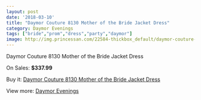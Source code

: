 ```yaml
---
layout: post
date: '2018-03-10'
title: "Daymor Couture 8130 Mother of the Bride Jacket Dress"
category: Daymor Evenings
tags: ["bride","prom","dress","party","daymor"]
image: http://img.princessan.com/22584-thickbox_default/daymor-couture-8130-mother-of-the-bride-jacket-dress.jpg
---
```

Daymor Couture 8130 Mother of the Bride Jacket Dress

On Sales: **$337.99**
<a href="https://www.princessan.com/en/daymor-evenings/10274-daymor-couture-8130-mother-of-the-bride-jacket-dress.html"><amp-img layout="responsive" width="600" height="600" src="//img.princessan.com/22584-thickbox_default/daymor-couture-8130-mother-of-the-bride-jacket-dress.jpg" alt="Daymor Couture 8130 Mother of the Bride Jacket Dress 0" /></a>
<a href="https://www.princessan.com/en/daymor-evenings/10274-daymor-couture-8130-mother-of-the-bride-jacket-dress.html"><amp-img layout="responsive" width="600" height="600" src="//img.princessan.com/22585-thickbox_default/daymor-couture-8130-mother-of-the-bride-jacket-dress.jpg" alt="Daymor Couture 8130 Mother of the Bride Jacket Dress 1" /></a>

Buy it: [Daymor Couture 8130 Mother of the Bride Jacket Dress](https://www.princessan.com/en/daymor-evenings/10274-daymor-couture-8130-mother-of-the-bride-jacket-dress.html "Daymor Couture 8130 Mother of the Bride Jacket Dress")

View more: [Daymor Evenings](https://www.princessan.com/en/17-daymor-evenings "Daymor Evenings")